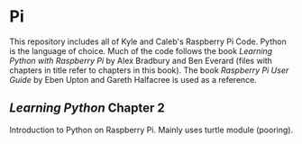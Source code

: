 # Pi
This repository includes all of Kyle and Caleb's Raspberry Pi Code. Python is the language of choice.
Much of the code follows the book *Learning Python with Raspberry Pi* by Alex Bradbury and Ben Everard (files with chapters in title refer to chapters in this book). The book *Raspberry Pi User Guide* by Eben Upton and Gareth Halfacree is used as a reference.

## *Learning Python* Chapter 2
Introduction to Python on Raspberry Pi. Mainly uses turtle module (pooring).




